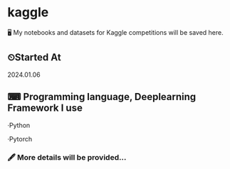 # kaggle
🖥 My notebooks and datasets for Kaggle competitions will be saved here.

## ⏲Started At
2024.01.06

## ⌨ Programming language, Deeplearning Framework I use
·Python

·Pytorch

### 🖋 More details will be provided...
